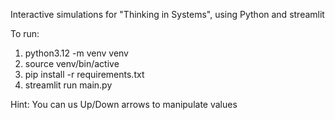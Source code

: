 Interactive simulations for "Thinking in Systems", using Python and streamlit

To run:
1. python3.12 -m venv venv
2. source venv/bin/active
3. pip install -r requirements.txt
4. streamlit run main.py

Hint:
You can us Up/Down arrows to manipulate values
